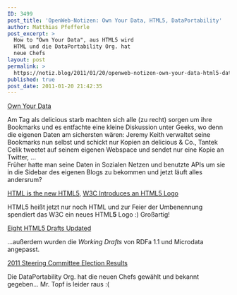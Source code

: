 ```yaml
---
ID: 3499
post_title: 'OpenWeb-Notizen: Own Your Data, HTML5, DataPortability'
author: Matthias Pfefferle
post_excerpt: >
  How to "Own Your Data", aus HTML5 wird
  HTML und die DataPortability Org. hat
  neue Chefs
layout: post
permalink: >
  https://notiz.blog/2011/01/20/openweb-notizen-own-your-data-html5-dataportability/
published: true
post_date: 2011-01-20 21:42:35
---
```

<!-- wp:paragraph -->
<p><a href="http://notes.tomhenrich.com/post/2675663088/own-your-data/">Own Your Data</a></p>
<!-- /wp:paragraph -->

<!-- wp:paragraph -->
<p>Am Tag als delicious starb machten sich alle (zu recht) sorgen um ihre Bookmarks und es entfachte eine kleine Diskussion unter Geeks, wo denn die eigenen Daten am sichersten wären: Jeremy Keith verwaltet seine Bookmarks nun selbst und schickt nur Kopien an delicious &amp; Co., Tantek Celik tweetet auf seinem eigenen Webspace und sendet nur eine Kopie an Twitter, ...<br/> Früher hatte man seine Daten in Sozialen Netzen und benutzte APIs um sie in die Sidebar des eigenen Blogs zu bekommen und jetzt läuft alles andersrum?</p>
<!-- /wp:paragraph -->

<!-- wp:paragraph -->
<p><a href="http://blog.whatwg.org/html-is-the-new-html5">HTML is the new HTML5</a>, <a href="http://www.w3.org/News/2011.html#entry-8992">W3C Introduces an HTML5 Logo</a></p>
<!-- /wp:paragraph -->

<!-- wp:paragraph -->
<p>HTML5 heißt jetzt nur noch HTML und zur Feier der Umbenennung spendiert das W3C ein neues HTML<strong>5</strong> Logo :) Großartig!</p>
<!-- /wp:paragraph -->

<!-- wp:paragraph -->
<p><a href="http://www.w3.org/News/2011.html#entry-8990">Eight HTML5 Drafts Updated</a></p>
<!-- /wp:paragraph -->

<!-- wp:paragraph -->
<p>...außerdem wurden die <em>Working Drafts</em> von RDFa 1.1 und Microdata angepasst.</p>
<!-- /wp:paragraph -->

<!-- wp:paragraph -->
<p><a href="http://blog.dataportability.org/2011/01/17/2011-election-results/">2011 Steering Committee Election Results</a></p>
<!-- /wp:paragraph -->

<!-- wp:paragraph -->
<p>Die DataPortability Org. hat die neuen Chefs gewählt und bekannt gegeben... Mr. Topf is leider raus :(</p>
<!-- /wp:paragraph -->